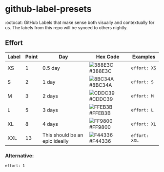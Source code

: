 # github-label-presets
 :octocat:  GitHub Labels that make sense both visually and contextually for us. The labels from this repo will be synced to others nightly.

## Effort

| Label | Point | Day                            | Hex Code                                                                                 | Examples     |
|-------|-------|--------------------------------|------------------------------------------------------------------------------------------|--------------|
| XS    | 1     | 0.5 day                        | ![388E3C](https://placehold.it/16x16/388E3C?text=) #388E3C                               | `effort: XS`  |
| S     | 2     | 1 day                          | ![8BC34A](https://placehold.it/16x16/8BC34A?text=) #8BC34A                               | `effort: S`  |
| M     | 3     | 2 days                         | ![CDDC39](https://placehold.it/16x16/CDDC39?text=) #CDDC39                               | `effort: M`  |
| L     | 5     | 3 days                         | ![FFEB3B](https://placehold.it/16x16/FFEB3B?text=) #FFEB3B                               | `effort: L`  |
| XL    | 8     | 4 days                         | ![FF9800](https://placehold.it/16x16/FF9800?text=) #FF9800                               | `effort: XL` |
| XXL   | 13    | This should be an epic ideally | ![F44336](https://placehold.it/16x16/F44336?text=) #F44336                               | `effort: XXL`|


### Alternative:

```effort: 1```
